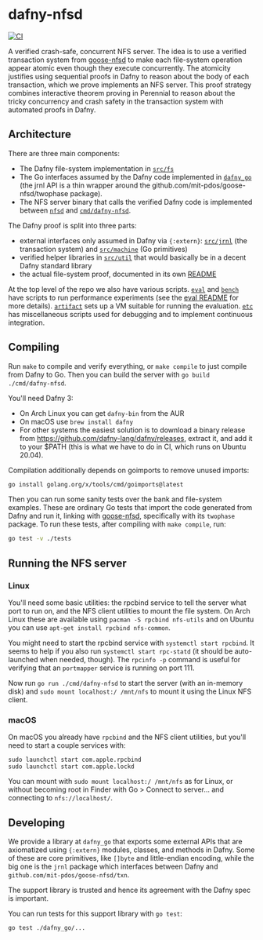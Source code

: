 # dafny-nfsd

[![CI](https://github.com/mit-pdos/dafny-nfsd/actions/workflows/main.yml/badge.svg)](https://github.com/mit-pdos/dafny-nfsd/actions/workflows/main.yml)

A verified crash-safe, concurrent NFS server. The idea is to use a verified
transaction system from [goose-nfsd](https://github.com/mit-pdos/goose-nfsd) to
make each file-system operation appear atomic even though they execute
concurrently. The atomicity justifies using sequential proofs in Dafny to reason
about the body of each transaction, which we prove implements an NFS server.
This proof strategy combines interactive theorem proving in Perennial to reason
about the tricky concurrency and crash safety in the transaction system with
automated proofs in Dafny.

## Architecture

There are three main components:

- The Dafny file-system implementation in [`src/fs`](src/fs/)
- The Go interfaces assumed by the Dafny code implemented in
  [`dafny_go`](dafny_go/) (the jrnl API is a thin wrapper around the
  github.com/mit-pdos/goose-nfsd/twophase package).
- The NFS server binary that calls the verified Dafny code is implemented
  between [`nfsd`](nfsd/) and [`cmd/dafny-nfsd`](cmd/dafny-nfsd/).

The Dafny proof is split into three parts:

- external interfaces only assumed in Dafny via `{:extern}`:
  [`src/jrnl`](src/jrnl) (the transaction system) and
  [`src/machine`](src/machine) (Go primitives)
- verified helper libraries in [`src/util`](src/util) that would basically be in
  a decent Dafny standard library
- the actual file-system proof, documented in its own [README](src/fs/README.md)

At the top level of the repo we also have various scripts. [`eval`](eval/) and
[`bench`](bench/) have scripts to run performance experiments (see the [eval
README](eval/README.md) for more details). [`artifact`](artifact/) sets up a VM
suitable for running the evaluation. [`etc`](etc/) has miscellaneous scripts
used for debugging and to implement continuous integration.

## Compiling

Run `make` to compile and verify everything, or `make compile` to just compile
from Dafny to Go. Then you can build the server with `go build ./cmd/dafny-nfsd`.

You'll need Dafny 3:

- On Arch Linux you can get `dafny-bin` from the AUR
- On macOS use `brew install dafny`
- For other systems the easiest solution is to download a binary release from
  https://github.com/dafny-lang/dafny/releases, extract it, and add it to your
  $PATH (this is what we have to do in CI, which runs on Ubuntu 20.04).

Compilation additionally depends on goimports to remove unused imports:

```sh
go install golang.org/x/tools/cmd/goimports@latest
```

Then you can run some sanity tests over the bank and file-system examples.
These are ordinary Go tests that import the code generated from Dafny and
run it, linking with [goose-nfsd](https://github.com/mit-pdos/goose-nfsd),
specifically with its `twophase` package. To run these tests,
after compiling with `make compile`, run:

```sh
go test -v ./tests
```

## Running the NFS server

### Linux

You'll need some basic utilities: the rpcbind service to tell the server what
port to run on, and the NFS client utilities to mount the file system. On Arch
Linux these are available using `pacman -S rpcbind nfs-utils` and on Ubuntu you
can use `apt-get install rpcbind nfs-common`.

You might need to start the rpcbind service with `systemctl start rpcbind`. It
seems to help if you also run `systemctl start rpc-statd` (it should be
auto-launched when needed, though). The `rpcinfo -p` command is useful for
verifying that an `portmapper` service is running on port 111.

Now run `go run ./cmd/dafny-nfsd` to start the server (with an in-memory disk)
and `sudo mount localhost:/ /mnt/nfs` to mount it using the Linux NFS client.

### macOS

On macOS you already have `rpcbind` and the NFS client utilities, but you'll
need to start a couple services with:

```
sudo launchctl start com.apple.rpcbind
sudo launchctl start com.apple.lockd
```

You can mount with `sudo mount localhost:/ /mnt/nfs` as for Linux, or without
becoming root in Finder with Go > Connect to server... and connecting to
`nfs://localhost/`.

## Developing

We provide a library at `dafny_go` that exports some external APIs that are
axiomatized using `{:extern}` modules, classes, and methods in Dafny. Some of
these are core primitives, like `[]byte` and little-endian encoding, while the
big one is the `jrnl` package which interfaces between Dafny and
`github.com/mit-pdos/goose-nfsd/txn`.

The support library is trusted and hence its agreement with the Dafny spec is
important.

You can run tests for this support library with `go test`:

```sh
go test ./dafny_go/...
```
